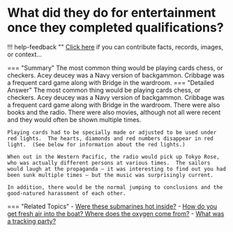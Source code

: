 # What did they do for entertainment once they completed qualifications?

!!! help-feedback ""
    <a href="/feedback/" data-feedback-link>Click here</a>
    if you can contribute facts, records, images, or context…

<a id="summary"></a>
=== "Summary"
    The most common thing would be playing cards chess, or checkers. Acey deucey was a Navy version of backgammon. Cribbage was a frequent card game along with Bridge in the wardroom.
=== "Detailed Answer"
    The most common thing would be playing cards chess, or checkers.  Acey deucey was a Navy version of backgammon.  Cribbage was a frequent card game along with Bridge in the wardroom.  There were also books and the radio.  There were also movies, although not all were recent and they would often be shown multiple times.

    Playing cards had to be specially made or adjusted to be used under red lights.  The hearts, diamonds and red numbers disappear in red light.  (See below for information about the red lights.)

    When out in the Western Pacific, the radio would pick up Tokyo Rose, who was actually different persons at various times.  The sailors would laugh at the propaganda – it was interesting to find out you had been sunk multiple times – but the music was surprisingly current.

    In addition, there would be the normal jumping to conclusions and the good-natured harassment of each other.
=== "Related Topics"
    - [Were these submarines hot inside?](./were-these-submarines-hot-inside.md#summary)
    - [How do you get fresh air into the boat? Where does the oxygen come from?](./how-do-you-get-fresh-air-into-the-boat-where-does-the-oxygen-come-from.md#summary)
    - [What was a tracking party?](./what-was-a-tracking-party.md#summary)